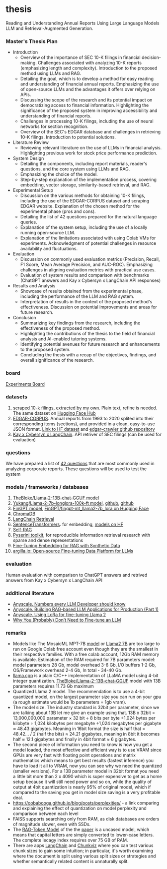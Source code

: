 # thesis
Reading and Understanding Annual Reports Using Large Language Models LLM and Retrieval-Augmented Generation.


### Master's Thesis Plan
- Introduction
  + Overview of the importance of SEC 10-K filings in financial decision-making. Challenges associated with analyzing 10-K reports (emphasizing length and complexity). Introduction to the proposed method using LLMs and RAG.
  + Detailing the goal, which is to develop a method for easy reading and understanding of financial annual reports. Emphasizing the use of open-source LLMs and the advantages it offers over relying on APIs.
  + Discussing the scope of the research and its potential impact on democratizing access to financial information. Highlighting the significance of the proposed system in improving accessibility and understanding of financial reports.
  + Challenges in processing 10-K filings, including the use of neural networks for section recognition.
  + Overview of the SEC's EDGAR database and challenges in retrieving 10-K filings. Introduction to potential solutions.
- Literature Review
  + Reviewing relevant literature on the use of LLMs in financial analysis. Highlighting previous work for stock price performance prediction.
- System Design
  + Detailing the components, including report materials, reader's questions, and the core system using LLMs and RAG.
  + Emphasizing the choice of the model.
  + Step-by-step explanation of the implementation process, covering embedding, vector storage, similarity-based retrieval, and RAG.
- Experimental Setup
  + Discussion on the various methods for obtaining 10-K filings, including the use of the EDGAR-CORPUS dataset and scraping EDGAR website. Explanation of the chosen method for the experimental phase (pros and cons).
  + Detailing the list of 42 questions prepared for the natural language queries.
  + Explanation of the system setup, including the use of a locally running open-source LLM.
  + Explanation of the limitations associated with using Colab VMs for experiments. Acknowledgment of potential challenges in resource availability and fluctuations.
- Evaluation
  + Discussion on commonly used evaluation metrics (Precision, Recall, F1 Score, Mean Average Precision, and AUC-ROC). Emphasizing challenges in aligning evaluation metrics with practical use cases.
  + Evaluation of system results and comparison with benchmarks (ChatGPT answers and Kay x Cybersyn x LangChain API responses)
- Results and Analysis
  + Showcase of results obtained from the experimental phase, including the performance of the LLM and RAG system.
  + Interpretation of results in the context of the proposed method's effectiveness. Discussion on potential improvements and areas for future research.
- Conclusion
  + Summarizing key findings from the research, including the effectiveness of the proposed method.
  + Highlighting the contributions of the thesis to the field of financial analysis and AI-enabled tutoring systems.
  + Identifying potential avenues for future research and enhancements to the proposed system.
  + Concluding the thesis with a recap of the objectives, findings, and overall significance of the research.

### board
[Experiments Board](https://whimsical.com/thesis-experiments-UDsNTrQfqfqMduUfbus1d8)


### datasets
1. [scraped 10-k filings, extracted by my own](data). Plain text, refine is needed. The same dataset on [Hugging Face Hub](https://huggingface.co/datasets/winterForestStump/10k_SEC_10examples_text_corpus)
2. [EDGAR-CORPUS](https://zenodo.org/records/5528490). Annual reports from 1993 to 2020 splited into their corresponding items (sections), and provided in a clean, easy-to-use JSON format. [Link to HF dataset](https://huggingface.co/datasets/eloukas/edgar-corpus) and [edgar-crawler github repository](https://github.com/nlpaueb/edgar-crawler)
3. [Kay x Cybersyn x LangChain](https://python.langchain.com/docs/integrations/retrievers/sec_filings?ref=blog.langchain.dev). API retriver of SEC filings (can be used for evaluation)


### questions
We have prepared a list of [42 questions](questions.txt) that are most commonly used in analyzing corporate reports. These questions will be used to test the system

### models / frameworks / databases
1. [TheBloke/Llama-2-13B-chat-GGUF model](https://huggingface.co/TheBloke/Llama-2-13B-chat-GGUF)
2. [Yukang/Llama-2-7b-longlora-100k-ft model](https://huggingface.co/Yukang/Llama-2-7b-longlora-100k-ft), [github](https://osu-nlp-group.github.io/TableLlama/), [github](https://github.com/dvlab-research/LongLoRA)
3. [FinGPT model](https://github.com/AI4Finance-Foundation/FinGPT), [FinGPT/fingpt-mt_llama2-7b_lora on Hugging Face](https://huggingface.co/FinGPT/fingpt-mt_llama2-7b_lora)
4. [ChromaDB](https://github.com/chroma-core/chroma)
5. [LangChain Retrieval](https://python.langchain.com/docs/use_cases/question_answering/)
6. [SentenceTransformers](https://www.sbert.net/). for embedding, [models on HF](https://huggingface.co/sentence-transformers)
7. [Self-RAG](https://github.com/AkariAsai/self-rag)
8. [Pyserini toolkit](https://github.com/castorini/pyserini), for reproducible information retrieval research with sparse and dense representations
9. [Fine-Tuning Embedding for RAG with Synthetic Data](https://github.com/run-llama/finetune-embedding/tree/main?tab=readme-ov-file)
10. [argilla.io: Open-source Fine-tuning Data Platform for LLMs](https://argilla.io/)

### evaluation
Human evaluation with comparison to ChatGPT answers and retrived answers from Kay x Cybersyn x LangChain API


### additional literature
* [Anyscale. Numbers every LLM Developer should know](https://www.anyscale.com/blog/num-every-llm-developer-should-know)
* [Anyscale. Building RAG-based LLM Applications for Production (Part 1)](https://www.anyscale.com/blog/a-comprehensive-guide-for-building-rag-based-llm-applications-part-1)
* [Anyscale. Using LoRa for fine-tuning Llama 2](https://www.anyscale.com/blog/fine-tuning-llms-lora-or-full-parameter-an-in-depth-analysis-with-llama-2?ref=hackernoon.com)
* [Why You (Probably) Don’t Need to Fine-tune an LLM](https://www.tidepool.so/2023/08/17/why-you-probably-dont-need-to-fine-tune-an-llm/?ref=hackernoon.com)


### remarks
* Models like The MosaicML MPT-7B [model](https://www.mosaicml.com/blog/mpt-7b) or [Llama2 7B](https://ai.meta.com/llama/) are too large to run on Google Colab free account even though they are the smallest in their respective families. With a free colab account, 12Gb RAM memory is available. Estimation of the RAM required for 7B parameters model: model parameters 28 Gb, model overhead 3-6 Gb, I/O buffers 1-2 Gb, OS/Framework overhead 2-4 Gb, In total - 34-40 Gb.
* [llama.cpp](https://github.com/ggerganov/llama.cpp) is a plain C/C++ implementation of LLaMA model using 4-bit integer quantization. [TheBloke/Llama-2-13B-chat-GGUF](https://huggingface.co/TheBloke/Llama-2-13B-chat-GGUF) model with 13B parameters requires 11.73 Gb maximum
* Quantized Llama 2 model. The recommendation is to use a 4-bit quantized model, on the largest parameter size you can run on your gpu (a rough estimate would be 1b parameters = 1gb vram).
* The model size. The industry standard is 32bit per parameter, since we are talking about 13B let me give an example using that. 13B x 32bit = 13,000,000,000 parameter × 32 bit ÷ 8 bits per byte ÷1,024 bytes per kilobyte ÷ 1,024 kilobytes per megabyte ÷1,024 megabytes per gigabyte ≈ 48.43 gigabytes. Meaning in 16bit format the size is half that = 48.42... / 2 (half the bits) ≈ 24.21 gigabytes, meaning in 8bit it becomes half ≈ 12.1 gigabytes and finally in 4bit format ≈ 6 gigabytes.
* The second piece of information you need to know is how you get a model loaded, the most effective and efficient way is to use VRAM since GPUs are very fast with floating point operations and matrix mathematics which means to get best results (fastest inference) you have to load it all to VRAM, now you can see why we need the quantized (smaller versions). For a 13B parameter model in 32bit format you need a little bit more than 2 x 4090 which is super expensive to get as a home setup because it will still need power and so on, while the quality of output at 4bit quantization is nearly 95% of original model, which if compared to the saving you get in model size saving is a very profitable deal.
* https://oobabooga.github.io/blog/posts/perplexities/ - a link comparing and explaining the effect of quantization on model perplexity and comparison between each level
* FAISS supports searching only from RAM, as disk databases are orders of magnitude slower, even with SSDs.
* The [RAG-Token Model](https://huggingface.co/facebook/rag-token-nq) of the the [paper](https://arxiv.org/pdf/2005.11401.pdf) is a uncased model, which means that capital letters are simply converted to lower-case letters. The complete lecagy index requires over 75 GB of RAM.
* There are apps [LangChain](https://langchain-text-splitter.streamlit.app/) and [Chunkviz](https://chunkviz.up.railway.app/#explanation) where you can test various chunk sizes to gain some intuition; in particular, it's worth examining where the document is split using various split sizes or strategies and whether semantically related content is unnaturally split.
